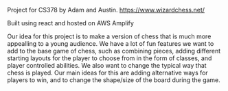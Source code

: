 Project for CS378 by Adam and Austin.
https://www.wizardchess.net/

Built using react and hosted on AWS Amplify

Our idea for this project is to make a version of chess that is much more appealling to a young audience. We have a lot of fun features we want to add to the base game of chess, such as combining pieces, adding different starting layouts for the player to choose from in the form of classes, and player controlled abilities.
We also want to change the typical way that chess is played. Our main ideas for this are adding alternative ways for players to win, and to change the shape/size of the board during the game.

